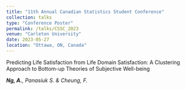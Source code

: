 ```yaml
---
title: "11th Annual Canadian Statistics Student Conference"
collection: talks
type: "Conference Poster"
permalink: /talks/CSSC_2023
venue: "Carleton University"
date: 2023-05-27
location: "Ottawa, ON, Canada"
---
```


Predicting Life Satisfaction from Life Domain Satisfaction: A Clustering Approach to Bottom-up Theories of Subjective Well-being

***Ng, A.**, Panasiuk S. & Cheung, F.*
